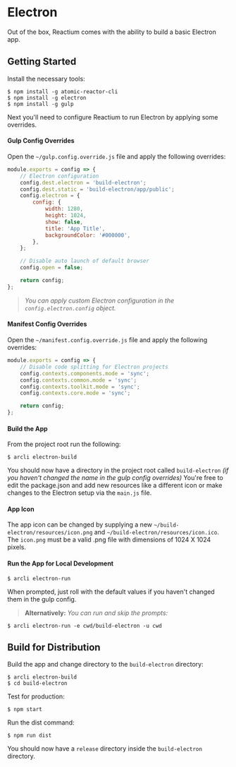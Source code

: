 # Electron

Out of the box, Reactium comes with the ability to build a basic Electron app.

## Getting Started

Install the necessary tools:

```
$ npm install -g atomic-reactor-cli
$ npm install -g electron
$ npm install -g gulp
```

Next you'll need to configure Reactium to run Electron by applying some overrides.

#### Gulp Config Overrides

Open the `~/gulp.config.override.js` file and apply the following overrides:

```js
module.exports = config => {
    // Electron configuration
    config.dest.electron = 'build-electron';
    config.dest.static = 'build-electron/app/public';
    config.electron = {
        config: {
            width: 1280,
            height: 1024,
            show: false,
            title: 'App Title',
            backgroundColor: '#000000',
        },
    };

    // Disable auto launch of default browser
    config.open = false;

    return config;
};
```

> _You can apply custom Electron configuration in the `config.electron.config` object._

#### Manifest Config Overrides

Open the `~/manifest.config.override.js` file and apply the following overrides:

```js
module.exports = config => {
    // Disable code splitting for Electron projects
    config.contexts.components.mode = 'sync';
    config.contexts.common.mode = 'sync';
    config.contexts.toolkit.mode = 'sync';
    config.contexts.core.mode = 'sync';

    return config;
};
```

#### Build the App

From the project root run the following:

```
$ arcli electron-build
```

You should now have a directory in the project root called `build-electron` _(if you haven't changed the name in the gulp config overrides)_ You're free to edit the package.json and add new resources like a different icon or make changes to the Electron setup via the `main.js` file.

#### App Icon

The app icon can be changed by supplying a new `~/build-electron/resources/icon.png` and `~/build-electron/resources/icon.ico`. The `icon.png` must be a valid .png file with dimensions of 1024 X 1024 pixels.

#### Run the App for Local Development

```
$ arcli electron-run
```

When prompted, just roll with the default values if you haven't changed them in the gulp config.

> **Alternatively:** _You can run and skip the prompts:_

```
$ arcli electron-run -e cwd/build-electron -u cwd
```

## Build for Distribution

Build the app and change directory to the `build-electron` directory:

```
$ arcli electron-build
$ cd build-electron
```

Test for production:

```
$ npm start
```

Run the dist command:

```
$ npm run dist
```

You should now have a `release` directory inside the `build-electron` directory.
